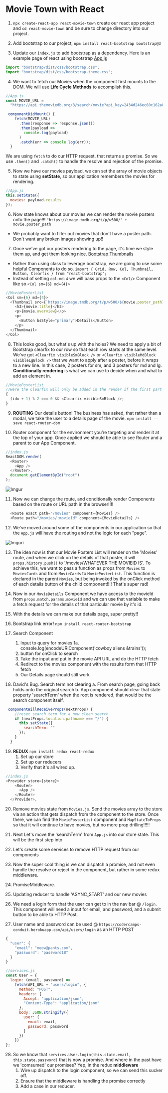 # Movie Town with React

1.  `npx create-react-app react-movie-town` create our react app project and `cd react-movie-town` and be sure to change directory into our project.

2.  Add bootstrap to our project, `npm install react-bootstrap bootstrap@3`

3.  Update our `index.js` to add bootstrap as a dependency. Here is an example page of react using bootstrap [App.js](https://gist.githubusercontent.com/gaearon/85d8c067f6af1e56277c82d19fd4da7b/raw/6158dd991b67284e9fc8d70b9d973efe87659d72/App.js)

```js
import "bootstrap/dist/css/bootstrap.css";
import "bootstrap/dist/css/bootstrap-theme.css";
```

4.  We want to fetch our Movies when the component first mounts to the DOM. We will use **Life Cycle Methods** to accomplish this.

```js
//App.js
const MOVIE_URL =
  "https://api.themoviedb.org/3/search/movie?api_key=2434d246ec60c162a86db597467ef4ed&language=en-US&query=hiphop&include_adult=false&sort_by=created_at.asc&page=1"

 componentDidMount() {
    fetch(MOVIE_URL)
      .then(response => response.json())
      .then(payload =>
        console.log(payload)
      )
      .catch(err => console.log(err));
  }
```

We are using `fetch` to do our HTTP request, that returns a promise. So we use `.then()` and `.catch()` to handle the resolve and rejection of the promise.

5.  Now we have our movies payload, we can set the array of movie objects to state using **setState**, so our application remembers the movies for rendering.

```js
//App.js
this.setState({
  movies: payload.results
});
```

6.  Now state knows about our movies we can render the movie posters onto the page!!! `"https://image.tmdb.org/t/p/w500/" + movie.poster_path`

* We probably want to filter out movies that don't have a poster path. Don't want any broken images showing up!!

7.  Once we've got our posters rendering to the page, it's time we style them up, and get them looking nice. [Bootstrap Thumbnails](https://react-bootstrap.github.io/components/images/#thumbnail-divider)

* Rather than using class to leverage bootstrap, we are going to use some helpful Components to do so. `import { Grid, Row, Col, Thumbnail, Button, Clearfix } from "react-bootstrap";`
* Instead of setting `col-md-4` we will pass props to the `<Col/>` Component like so `<Col sm={6} md={4}>`

```js
//MoviePosterList
<Col sm={6} md={4}>
  <Thumbnail src={`https://image.tmdb.org/t/p/w500/${movie.poster_path}`} alt="242x200">
    <h3>{movie.title}</h3>
    <p>{movie.overview}</p>
    <p>
      <Button bsStyle="primary">Details</Button>
    </p>
  </Thumbnail>
</Col>
```

8.  This looks good, but what's up with the holes? We need to apply a bit of Bootstrap clearfix to our row so that each row starts at the same level. We've got `<Clearfix visibleSmBlock />` or `<Clearfix visibleMdBlock visibleLgBlock />` that we want to apply after a poster, before it wraps to a new line. In this case, 2 posters for sm, and 3 posters for md and lg.
    **Conditionally rendering** is what we can use to decide when and what to add an element in.

```js
//MoviePosterList
//Here the Clearfix will only be added in the render if the first part evaluates to True. Because of the '&&'
{
  (idx + 1) % 2 === 0 && <Clearfix visibleSmBlock />;
}
```

9.  **ROUTING** Our details button! The business has asked, that rather than a modal, we take the user to a details page of the movie. `npm install --save react-router-dom`

10. Router component for the environment you’re targeting and render it at the top of your app. Once applied we should be able to see Router and a parent to our App Component.

```js
//index.js
ReactDOM.render(
  <Router>
    <App />
  </Router>,
  document.getElementById("root")
);
```

![Imgur](https://i.imgur.com/UEOnrY5.png)

11. Now we can change the route, and conditionally render Components based on the route or URL path in the browser!!!!

```js
  <Route exact path="/movies" component={Movies} />
  <Route path="/movies/:movieId" component={MovieDetails} />
```

12. We've moved around some of the components in our application so that the `App.js` will have the routing and not the logic for each "page".

![Imgur](https://i.imgur.com/W3Q6V8R.png)i

13. The idea now is that our Movie Posters List will render on the 'Movies' route, and when we click on the details of that poster, it will `props.history.push()` to '/movies/WHATEVER THE MOVIEID IS'. To achieve this, we want to pass a function as props from `Movies` to `MoviesCards` and from `MovieCards` to `MoviePosterList`. This function is declared in the parent `Movies`, but being invoked by the onClick method of each details button of the child component!!!! That's super rad!

14. Now in our `MovieDetails` Component we have access to the movieId from `props.match.params.movieId` and we can use that variable to make a fetch request for the details of that particular movie by it's id.

15. With the details we can make our details page, super pretty!!

16. Bootstrap link error!
    `npm install react-router-bootstrap`

17. Search Component

    1.  Input to query for movies
        1a. console.log(encodeURIComponent('cowboy aliens &trains'));
    2.  button for onClick to search
    3.  Take the input and put in the movie API URL and do the HTTP fetch
    4.  Redirect to the movies component with the results form that HTTP fetch
    5.  Our Details page should still work

18. David's Bug. Search term not clearing
    a. From search page, going back holds onto the original search
    b. App component should clear that state property 'searchTerm' when the root is rendered, that would be the search component itself.

```js
 componentWillReceiveProps(nextProps) {
    //reset search term for a new clean search
    if (nextProps.location.pathname === "/") {
      this.setState({
        searchTerm: ""
      });
    }
  }
```

19. **REDUX**
    `npm install redux react-redux`
    1.  Set up our store
    2.  Set up our reducers
    3.  Verify that it's all wired up.

```js
//index.js
<Provider store={store}>
    <Router>
      <App />
    </Router>
  </Provider>,
```

20. Remove movies state from `Movies.js`. Send the movies array to the store via an action that gets dispatch from the component to the store. Once there, we can find the `MoviePosterList` component and `MapStateToProps` so that it will continue to have movies, but no more prop drilling!!!!!

21. Next Let's move the 'searchTerm' from `App.js` into our store state. This will be the first step into

22. Let's create some services to remove HTTP request from our components

23. Now the super cool thing is we can dispatch a promise, and not even handle the resolve or reject in the component, but rather in some redux middleware.

24. PromiseMiddleware.

25. Updating reducer to handle 'ASYNC_START' and our new movies

26. We need a login form that the user can get to in the nav bar @ `/login`. This component will need a input for email, and password, and a submit button to be able to HTTP Post.

27. User name and password can be used @ `https://codercamps-conduit.herokuapp.com/api/users/login` as an HTTP POST

```js
{
  "user": {
    "email": "meow@pants.com",
    "password": "password18"
  }
}
```

```js
//services.js
const User = {
  login: (email, password) =>
    fetch(API_URL + "users/login", {
      method: "POST",
      headers: {
        Accept: "application/json",
        "Content-Type": "application/json"
      },
      body: JSON.stringify({
        user: {
          email: email,
          password: password
        }
      })
    })
};
```

28. So we know that `services.User.login(this.state.email, this.state.password)` that is now a promise. And where in the past have we 'comsumed' our promises? Yep, in the redux **middleware**
    1.  Wire up dispatch to the login component, so we can send this sucker off.
    2.  Ensure that the middleware is handling the promise correctly
    3.  Add a case in our reducer.
